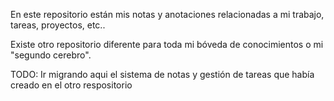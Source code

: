 En este repositorio están mis notas y anotaciones relacionadas a mi trabajo, tareas, proyectos, etc.. 

Existe otro repositorio diferente para toda mi bóveda de conocimientos o mi "segundo cerebro".

TODO: Ir migrando aqui el sistema de notas y gestión de tareas que había creado en el otro respositorio